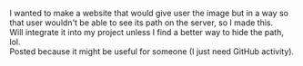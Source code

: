 
I wanted to make a website that would give user the image but in a way so that user wouldn't be able to see its path on the server, so I made this.  
Will integrate it into my project unless I find a better way to hide the path, lol.  
Posted because it might be useful for someone (I just need GitHub activity).